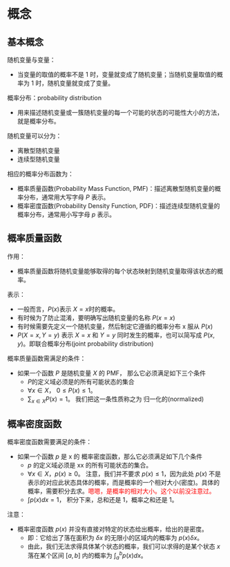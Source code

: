 # 概念


## 基本概念


随机变量与变量：

- ​当变量的取值的概率不是 $1$ 时，变量就变成了随机变量；当随机变量取值的概率为 $1$ 时，随机变量就变成了变量。


概率分布：probability distribution

- 用来描述随机变量或一簇随机变量的每一个可能的状态的可能性大小的方法，就是概率分布。


随机变量可以分为：

- 离散型随机变量
- 连续型随机变量

相应的概率分布函数为：

- 概率质量函数(Probability Mass Function, PMF)：描述离散型随机变量的概率分布，通常用大写字母 $P$ 表示。
- 概率密度函数(Probability Density Function, PDF)：描述连续型随机变量的概率分布，通常用小写字母 $p$ 表示。




## 概率质量函数

作用：

- 概率质量函数将随机变量能够取得的每个状态映射到随机变量取得该状态的概率。


表示：

- 一般而言，$P(x)​$ 表示 $X=x​$ 时的概率。
- 有时候为了防止混淆，要明确写出随机变量的名称 $P(x=x)​$
- 有时候需要先定义一个随机变量，然后制定它遵循的概率分布 x 服从 $P(x​)​$
- $P(X=x,Y=y)$ 表示 $X=x$ 和 $Y=y$ 同时发生的概率，也可以简写成 $P(x,y)$。即联合概率分布(joint probability distribution)

概率质量函数需满足的条件：

- 如果一个函数 $P​$ 是随机变量 $X​$ 的 PMF， 那么它必须满足如下三个条件
  - $P​$ 的定义域必须是的所有可能状态的集合
  - $\forall x \in X$， $0 \leq P(x) \leq 1​$。
  - $\sum_{x \in X} P(x)=1$。 我们把这一条性质称之为 归一化的(normalized)





## 概率密度函数

概率密度函数需要满足的条件：

- 如果一个函数 $p​$ 是 x 的 概率密度函数，那么它必须满足如下几个条件
  - $p$ 的定义域必须是 xx 的所有可能状态的集合。
  - $\forall x \in X$，$p(x) \geq 0$。 注意，我们并不要求 $p(x) \leq 1$，因为此处 $p(x)$ 不是表示的对应此状态具体的概率，而是概率的一个相对大小(密度)。具体的概率，需要积分去求。<span style="color:red;">嗯嗯，是概率的相对大小。这个以前没注意过。</span>
  - $\int p(x) d x=1$， 积分下来，总和还是 1，概率之和还是 1。

注意：

- 概率密度函数 $p(x)$ 并没有直接对特定的状态给出概率，给出的是密度。
  - 即：它给出了落在面积为 $\delta x$ 的无限小的区域内的概率为 $p(x) \delta x$。 
  - 由此，我们无法求得具体某个状态的概率，我们可以求得的是某个状态 $x$ 落在某个区间 $[a,b]$ 内的概率为 $\int_{a}^{b} p(x) d x$。


